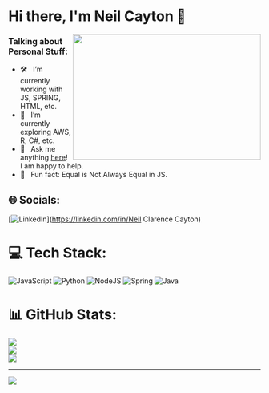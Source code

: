 # Hi there, I'm Neil Cayton 👋  


<img align="right" height="250" width="375" alt="" src="https://raw.githubusercontent.com/iampavangandhi/iampavangandhi/master/gifs/coder.gif" />

### Talking about Personal Stuff:

- 🛠 &nbsp; I’m currently working with JS, SPRING, HTML, etc.
- 🚀 &nbsp; I’m currently exploring AWS, R, C#, etc.
- 💬 &nbsp; Ask me anything [here]([https://github.com/neilcayton/neilcayton/issues/1)! I am happy to help.
- 👾 &nbsp; Fun fact: Equal is Not Always Equal in JS.

## 🌐 Socials:
[![LinkedIn](https://img.shields.io/badge/LinkedIn-%230077B5.svg?logo=linkedin&logoColor=white)](https://linkedin.com/in/Neil Clarence Cayton) 

# 💻 Tech Stack:
![JavaScript](https://img.shields.io/badge/javascript-%23323330.svg?style=flat&logo=javascript&logoColor=%23F7DF1E) ![Python](https://img.shields.io/badge/python-3670A0?style=flat&logo=python&logoColor=ffdd54) ![NodeJS](https://img.shields.io/badge/node.js-6DA55F?style=flat&logo=node.js&logoColor=white) ![Spring](https://img.shields.io/badge/spring-%236DB33F.svg?style=flat&logo=spring&logoColor=white) ![Java](https://img.shields.io/badge/java-%23ED8B00.svg?style=flat&logo=openjdk&logoColor=white)
# 📊 GitHub Stats:
![](https://github-readme-stats.vercel.app/api?username=neilcayton&theme=dark&hide_border=false&include_all_commits=false&count_private=false)<br/>
![](https://github-readme-streak-stats.herokuapp.com/?user=neilcayton&theme=dark&hide_border=false)<br/>
![](https://github-readme-stats.vercel.app/api/top-langs/?username=neilcayton&theme=dark&hide_border=false&include_all_commits=false&count_private=false&layout=compact)

---
[![](https://visitcount.itsvg.in/api?id=neilcayton&icon=0&color=0)](https://visitcount.itsvg.in)

<!-- Proudly created with GPRM ( https://gprm.itsvg.in ) -->
